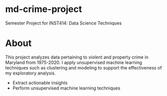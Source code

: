 # md-crime-project
Semester Project for INST414: Data Science Techniques

# About
This project analyzes data pertaining to violent and property crime in Maryland from 1975-2020. I apply unsupervised machine learning techniques such as clustering and modeling to support the effectiveness of my exploratory analysis. 

- Extract actionable insights
- Perform unsupervised machine learning techniques
